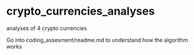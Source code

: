 # crypto_currencies_analyses
analyses of 4 crypto currencies

Go into coding_assesment/readme.md to understand how the algorithm works
